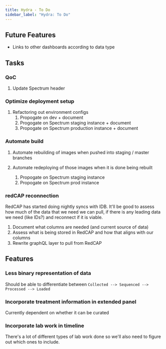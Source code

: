 ```yaml
---
title: Hydra - To Do
sidebar_label: "Hydra: To Do"
---
```


## Future Features

- Links to other dashboards according to data type

## Tasks

### QoC

1. Update Spectrum header

### Optimize deployment setup

1. Refactoring out environment configs
   1. Propogate on dev + document
   2. Progogate on Spectrum staging instance + document
   3. Propogate on Spectrum production instance + document

### Automate build

1. Automate rebuilding of images when pushed into staging / master branches
2. Automate redeploying of those images when it is done being rebuilt

   1. Propogate on Spectrum staging instance
   2. Propogate on Spectrum prod instance

### redCAP reconnection

RedCAP has started doing nightly syncs with IDB. It'll be good to assess how much of the data that we need we can pull, if there is any leading data we need (like IDs?) and reconnect if it is viable.

1. Document what columns are needed (and current source of data)
2. Assess what is being stored in RedCAP and how that aligns with our columns
3. Rewrite graphQL layer to pull from RedCAP

## Features

### Less binary representation of data

Should be able to differentiate between `Collected --> Sequenced --> Processed --> Loaded`

### Incorporate treatment information in extended panel

Currently dependent on whether it can be curated

### Incorporate lab work in timeline

There's a lot of different types of lab work done so we'll also need to figure out which ones to include.
